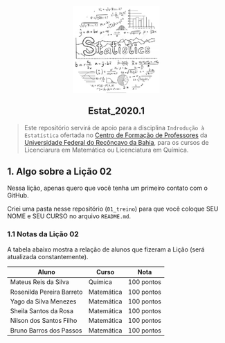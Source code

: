 <p align = "center">
   <img 
        width = "200px"
        align = "center"
        src   = "/img/logo_ESTAT_circ.png"
        alt   = "Estat_2020.1" 
  >
  <h2 align = "center">
      Estat_2020.1
  </h2>
</p>

> Este repositório servirá de apoio para a disciplina `Indrodução à Estatística` ofertada no [Centro de Formação de Professores](https://www.ufrb.edu.br/cfp/) da [Universidade Federal do Recôncavo da Bahia](https://www.ufrb.edu.br/portal/), para os cursos de Licenciarura em Matemática ou Licenciatura em Química.

## 1. Algo sobre a Lição 02

Nessa lição, apenas quero que você tenha um primeiro contato com o GitHub.

Criei uma pasta nesse repositório (`01_treino`) para que você coloque SEU NOME e SEU CURSO no arquivo `README.md`.

### 1.1 Notas da Lição 02
A tabela abaixo mostra a relação de alunos que fizeram a Lição (será atualizada constantemente).

Aluno | Curso | Nota
---   |---    |---
Mateus Reis da Silva      | Química    | 100 pontos
Rosenilda Pereira Barreto | Matemática | 100 pontos
Yago da Silva Menezes     | Matemática | 100 pontos
Sheila Santos da Rosa     | Matemática | 100 pontos
Nilson dos Santos Filho   | Matemática | 100 pontos
Bruno Barros dos Passos   | Matemática | 100 pontos
